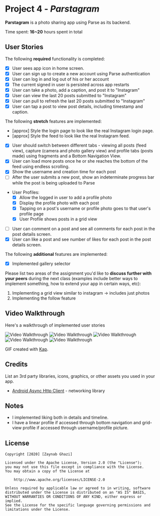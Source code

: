 # Project 4 - *Parstagram*

**Parstagram** is a photo sharing app using Parse as its backend.

Time spent: **16~20** hours spent in total

## User Stories

The following **required** functionality is completed:

- [x] User sees app icon in home screen.
- [x] User can sign up to create a new account using Parse authentication
- [x] User can log in and log out of his or her account
- [x] The current signed in user is persisted across app restarts
- [x] User can take a photo, add a caption, and post it to "Instagram"
- [x] User can view the last 20 posts submitted to "Instagram"
- [x] User can pull to refresh the last 20 posts submitted to "Instagram"
- [x] User can tap a post to view post details, including timestamp and caption.

The following **stretch** features are implemented:

- [approx] Style the login page to look like the real Instagram login page.
- [approx] Style the feed to look like the real Instagram feed.
- [x] User should switch between different tabs - viewing all posts (feed view), capture (camera and photo gallery view) and profile tabs (posts made) using fragments and a Bottom Navigation View.
- [x] User can load more posts once he or she reaches the bottom of the feed using endless scrolling.
- [x] Show the username and creation time for each post
- [ ] After the user submits a new post, show an indeterminate progress bar while the post is being uploaded to Parse
- User Profiles:
  - [x] Allow the logged in user to add a profile photo
  - [x] Display the profile photo with each post
  - [x] Tapping on a post's username or profile photo goes to that user's profile page
  - [x] User Profile shows posts in a grid view
- [ ] User can comment on a post and see all comments for each post in the post details screen.
- [x] User can like a post and see number of likes for each post in the post details screen.

The following **additional** features are implemented:

- [x] Implemented gallery selector

Please list two areas of the assignment you'd like to **discuss further with your peers** during the next class (examples include better ways to implement something, how to extend your app in certain ways, etc):

1. Implementing a grid view similar to instagram -> includes just photos 
2. Implementing the follow feature

## Video Walkthrough

Here's a walkthrough of implemented user stories

<img src='demo11-min.gif' title='Video Walkthrough1' width='' alt='Video Walkthrough' />
<img src='demo22-min.gif' title='Video Walkthrough2' width='' alt='Video Walkthrough' />
<img src='scrolling.gif' title='Video Walkthrough3' width='' alt='Video Walkthrough' />
<img src='refresh.gif' title='Video Walkthrough4' width='' alt='Video Walkthrough' />
<img src='user_persistence.gif' title='Video Walkthrough5' width='' alt='Video Walkthrough' />


GIF created with [Kap](https://getkap.co).

## Credits

List an 3rd party libraries, icons, graphics, or other assets you used in your app.

- [Android Async Http Client](http://loopj.com/android-async-http/) - networking library


## Notes

- I implemented liking both in details and timeline.
- I have a linear profile if accessed through bottom navigation and grid-view profile if accessed through username/profile picture.

## License

    Copyright [2020] [Zaynab Ghazi]

    Licensed under the Apache License, Version 2.0 (the "License");
    you may not use this file except in compliance with the License.
    You may obtain a copy of the License at

        http://www.apache.org/licenses/LICENSE-2.0

    Unless required by applicable law or agreed to in writing, software
    distributed under the License is distributed on an "AS IS" BASIS,
    WITHOUT WARRANTIES OR CONDITIONS OF ANY KIND, either express or implied.
    See the License for the specific language governing permissions and
    limitations under the License.
